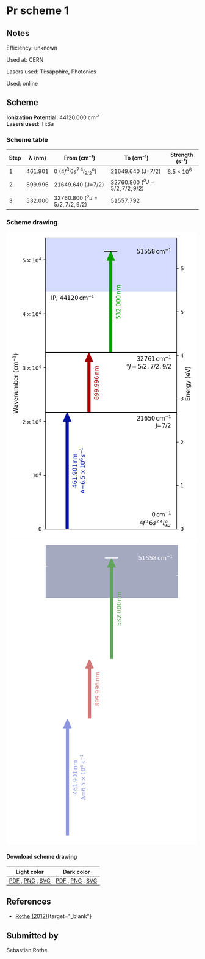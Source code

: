 # Pr scheme 1

## Notes

Efficiency: unknown

Used at: CERN

Lasers used: Ti:sapphire, Photonics

Used: online





## Scheme

**Ionization Potential**: 44120.000 cm⁻¹  
**Lasers used**: Ti:Sa

### Scheme table

| Step | λ (nm)  |              From (cm⁻¹)              |            To (cm⁻¹)            |   Strength (s⁻¹)    |
| ---- | ------- | ------------------------------------- | ------------------------------- | ------------------- |
| 1    | 461.901 | 0 ($4f^{3}\,6s^{2}\,^{4}I^{o}_{9/2}$) | 21649.640 (J=7/2)               | $6.5 \times 10^{6}$ |
| 2    | 899.996 | 21649.640 (J=7/2)                     | 32760.800 ($^{o}J=5/2,7/2,9/2$) |                     |
| 3    | 532.000 | 32760.800 ($^{o}J=5/2,7/2,9/2$)       | 51557.792                       |                     |


### Scheme drawing

![pr scheme, light mode](pr-001/pr-001-light.png#only-light)
![pr scheme, dark mode](pr-001/pr-001-dark-web.png#only-dark)

#### Download scheme drawing

|                                            Light color                                            |                                           Dark color                                           |
| ------------------------------------------------------------------------------------------------- | ---------------------------------------------------------------------------------------------- |
| [PDF](pr-001/pr-001-light.pdf) , [PNG](pr-001/pr-001-light.png) , [SVG](pr-001/pr-001-light.svg)  | [PDF](pr-001/pr-001-dark.pdf) , [PNG](pr-001/pr-001-dark.png) , [SVG](pr-001/pr-001-dark.svg)  |


## References

  - [Rothe (2012)](https://doi.org/10.17181/CERN.0HNZ.7Z6X){target="_blank"}



## Submitted by

Sebastian Rothe

